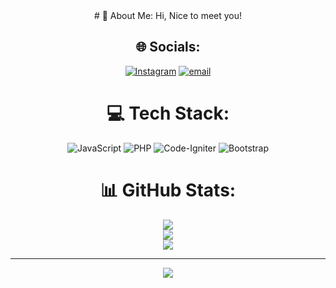 <div style="text-align: center;">
  # 💫 About Me:
  Hi, Nice to meet you!
  
  
  ## 🌐 Socials:
  [![Instagram](https://img.shields.io/badge/Instagram-%23E4405F.svg?logo=Instagram&logoColor=white)](https://instagram.com/@frdnryann_) [![email](https://img.shields.io/badge/Email-D14836?logo=gmail&logoColor=white)](mailto:frdnryann@gmail.com) 
  
  # 💻 Tech Stack:
  ![JavaScript](https://img.shields.io/badge/javascript-%23323330.svg?style=for-the-badge&logo=javascript&logoColor=%23F7DF1E) ![PHP](https://img.shields.io/badge/php-%23777BB4.svg?style=for-the-badge&logo=php&logoColor=white) ![Code-Igniter](https://img.shields.io/badge/CodeIgniter-%23EF4223.svg?style=for-the-badge&logo=codeIgniter&logoColor=white) ![Bootstrap](https://img.shields.io/badge/bootstrap-%238511FA.svg?style=for-the-badge&logo=bootstrap&logoColor=white)
  # 📊 GitHub Stats:
  ![](https://github-readme-stats.vercel.app/api?username=nothazel24&theme=dark&hide_border=true&include_all_commits=false&count_private=false)<br/>
  ![](https://nirzak-streak-stats.vercel.app/?user=nothazel24&theme=dark&hide_border=true)<br/>
  ![](https://github-readme-stats.vercel.app/api/top-langs/?username=nothazel24&theme=dark&hide_border=true&include_all_commits=false&count_private=false&layout=compact)
  
  ---
  [![](https://visitcount.itsvg.in/api?id=nothazel24&icon=0&color=11)](https://visitcount.itsvg.in)
</div>
